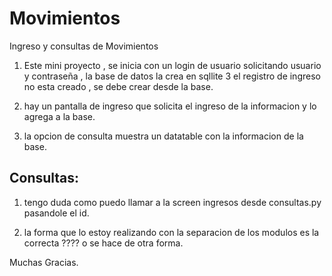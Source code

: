 # Movimientos
Ingreso y consultas de Movimientos

1) Este mini proyecto , se inicia con un login de usuario
solicitando usuario y contraseña , la base de datos la crea en sqllite 3
el registro de ingreso no esta creado , se debe crear desde la base.

2) hay un pantalla de ingreso que solicita el ingreso de la informacion y lo agrega a la base.

3) la opcion de consulta muestra un datatable con la informacion de la base.

Consultas:
----------
1) tengo duda como puedo llamar a la screen ingresos desde consultas.py pasandole el id.

2) la forma que lo estoy realizando con la separacion de los modulos es la correcta ????
o se hace de otra forma.

Muchas Gracias.

